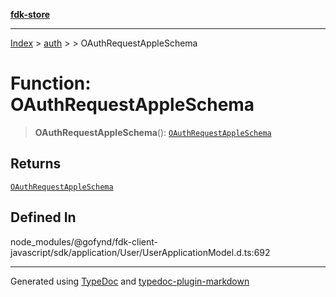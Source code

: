 [**fdk-store**](../../../README.md)
***

[Index](../../../API.md) > [auth](../../README.md) > [<internal>](../README.md) > OAuthRequestAppleSchema

# Function: OAuthRequestAppleSchema

> **OAuthRequestAppleSchema**(): [`OAuthRequestAppleSchema`](../type-aliases/type-alias.OAuthRequestAppleSchema.md)

## Returns

[`OAuthRequestAppleSchema`](../type-aliases/type-alias.OAuthRequestAppleSchema.md)

## Defined In

node\_modules/@gofynd/fdk-client-javascript/sdk/application/User/UserApplicationModel.d.ts:692

***
Generated using [TypeDoc](https://typedoc.org/) and [typedoc-plugin-markdown](https://www.npmjs.com/package/typedoc-plugin-markdown)
